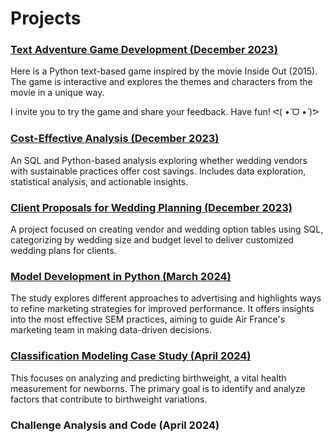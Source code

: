 # Projects


### [Text Adventure Game Development (December 2023)](https://kbatin.github.io/Inside-Out-Game/)
Here is a Python text-based game inspired by the movie Inside Out (2015). The game is interactive and explores the themes and characters from the movie in a unique way.

I invite you to try the game and share your feedback. Have fun! ᕙ(  •̀ ᗜ •́  )ᕗ


### [Cost-Effective Analysis (December 2023)](https://kbatin.github.io/Sustainability-in-Weddings/)
An SQL and Python-based analysis exploring whether wedding vendors with sustainable practices offer cost savings. Includes data exploration, statistical analysis, and actionable insights.


### [Client Proposals for Wedding Planning (December 2023)](https://kbatin.github.io/SQL-based-Wedding-Planning/)
A project focused on creating vendor and wedding option tables using SQL, categorizing by wedding size and budget level to deliver customized wedding plans for clients.


### [Model Development in Python (March 2024)](https://kbatin.github.io/Air-France-SEM-campaigns/)
The study explores different approaches to advertising and highlights ways to refine marketing strategies for improved performance. It offers insights into the most effective SEM practices, aiming to guide Air France's marketing team in making data-driven decisions.


### [Classification Modeling Case Study (April 2024)](https://kbatin.github.io/Classification-Modeling-Case-Study/)
This focuses on analyzing and predicting birthweight, a vital health measurement for newborns. The primary goal is to identify and analyze factors that contribute to birthweight variations. 


### Challenge Analysis and Code (April 2024)



